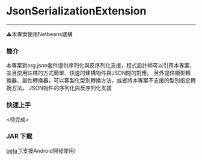 # JsonSerializationExtension
---
:warning:本專案使用Netbeans建構
### 簡介

本專案對org.json套件提供序列化與反序列化支援，程式設計師可以引用本專案，並且使用註釋的方式簡單、快速的建構物件與JSON間的對應。
另外提供類型轉換器、屬性轉換器，可以客製化型別轉換方法，或者將本專案不支援的型別指定轉換方法。
JSON物件的序列化與反序列化支援

### 快速上手
<待完成>

### JAR 下載
[beta 1](https://drive.google.com/file/d/0B_6blxf4jZabX05WNmpzSWJYcFE/view)(支援Android開發使用)
